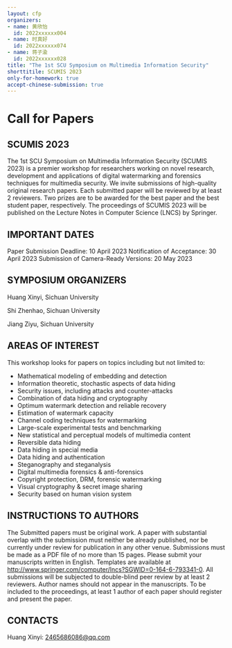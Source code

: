 ```yaml
---
layout: cfp
organizers:
- name: 黄欣怡
  id: 2022xxxxxx004
- name: 时真好
  id: 2022xxxxxx074
- name: 蒋子渝
  id: 2022xxxxxx028
title: "The 1st SCU Symposium on Multimedia Information Security"
shorttitile: SCUMIS 2023 
only-for-homework: true
accept-chinese-submission: true
---
```


# Call for Papers
## SCUMIS 2023

The 1st SCU Symposium on Multimedia Information Security (SCUMIS 2023) is a premier workshop for researchers working on novel research, development and applications of digital watermarking and forensics techniques for multimedia security. We invite submissions of high-quality original research papers. Each submitted paper will be reviewed by at least 2 reviewers. Two prizes are to be awarded for the best paper and the best student paper, respectively. The proceedings of SCUMIS 2023 will be published on the Lecture Notes in Computer Science (LNCS) by Springer.

## IMPORTANT DATES

Paper Submission Deadline: 10 April 2023 
Notification of Acceptance: 30 April 2023 
Submission of Camera-Ready Versions: 20 May 2023

## SYMPOSIUM ORGANIZERS

Huang Xinyi, Sichuan University

Shi Zhenhao, Sichuan University

Jiang Ziyu, Sichuan University

## AREAS OF INTEREST

This workshop looks for papers on topics including but not limited to:

- Mathematical modeling of embedding and detection 
- Information theoretic, stochastic aspects of data hiding 
- Security issues, including attacks and counter-attacks 
- Combination of data hiding and cryptography 
- Optimum watermark detection and reliable recovery 
- Estimation of watermark capacity 
- Channel coding techniques for watermarking 
- Large-scale experimental tests and benchmarking 
- New statistical and perceptual models of multimedia content 
- Reversible data hiding 
- Data hiding in special media 
- Data hiding and authentication 
- Steganography and steganalysis 
- Digital multimedia forensics & anti-forensics 
- Copyright protection, DRM, forensic watermarking 
- Visual cryptography & secret image sharing 
- Security based on human vision system


## INSTRUCTIONS TO AUTHORS

The Submitted papers must be original work. A paper with substantial overlap with the submission must neither be already published, nor be currently under review for publication in any other venue. Submissions must be made as a PDF file of no more than 15 pages. Please submit your manuscripts written in English. Templates are available at http://www.springer.com/computer/lncs?SGWID=0-164-6-793341-0. All submissions will be subjected to double-blind peer review by at least 2 reviewers. Author names should not appear in the manuscripts. To be included to the proceedings, at least 1 author of each paper should register and present the paper. 

## CONTACTS 

Huang Xinyi: 2465686086@qq.com


